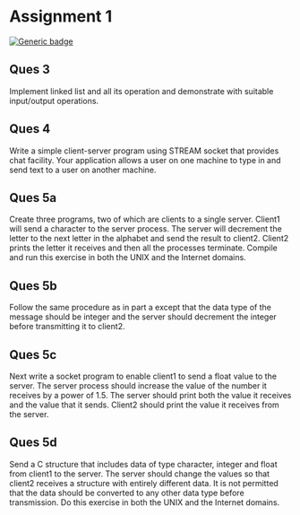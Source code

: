 # Assignment 1

[![Generic badge](https://img.shields.io/badge/Computer-Networks-<BLUE>.svg)](https://shields.io/)


## Ques 3
Implement linked list and all its operation and demonstrate with suitable
input/output operations.

## Ques 4
Write a simple client-server program using STREAM socket that provides chat
facility. Your application allows a user on one machine to type in and send text
to a user on another machine.

## Ques 5a
Create three programs, two of which are clients to a single server.
Client1 will send a character to the server process. The server will
decrement the letter to the next letter in the alphabet and send the
result to client2. Client2 prints the letter it receives and then all the
processes terminate. Compile and run this exercise in both the UNIX
and the Internet domains.

## Ques 5b
Follow the same procedure as in part a except that the data type of the
message should be integer and the server should decrement the integer
before transmitting it to client2.

## Ques 5c
Next write a socket program to enable client1 to send a float value to
the server. The server process should increase the value of the number
it receives by a power of 1.5. The server should print both the value it
receives and the value that it sends. Client2 should print the value it
receives from the server.

## Ques 5d
Send a C structure that includes data of type character, integer and
float from client1 to the server. The server should change the values so
that client2 receives a structure with entirely different data. It is not
permitted that the data should be converted to any other data type
before transmission. Do this exercise in both the UNIX and the Internet
domains.
